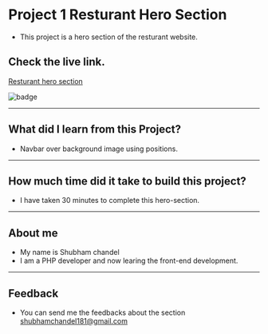 # Project 1 Resturant Hero Section

* This project is a hero section of the resturant website.

## Check the live link.
[Resturant hero section](https://street-style-delta.vercel.app/)

![badge](https://img.shields.io/badge/Vercel-Vercel-green)
 
<hr/>

## What did I learn from this Project?
* Navbar over background image using positions.

<hr/>

## How much time did it take to build this project?
* I have taken 30 minutes to complete this hero-section.

<hr/>

## About me
* My name is Shubham chandel
* I am a PHP developer and now learing the front-end development.

<hr/>

## Feedback

* You can send me the feedbacks about the section shubhamchandel181@gmail.com